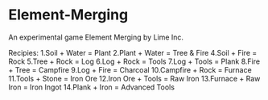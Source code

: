 # Element-Merging
An experimental game Element Merging by Lime Inc.

Recipies:
1.Soil + Water = Plant
2.Plant + Water = Tree & Fire
4.Soil + Fire = Rock
5.Tree + Rock = Log
6.Log + Rock = Tools
7.Log + Tools = Plank
8.Fire + Tree = Campfire
9.Log + Fire = Charcoal
10.Campfire + Rock = Furnace
11.Tools + Stone = Iron Ore
12.Iron Ore + Tools = Raw Iron
13.Furnace + Raw Iron = Iron Ingot
14.Plank + Iron = Advanced Tools